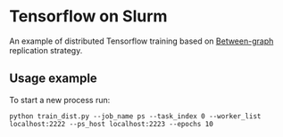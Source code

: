 # Tensorflow on Slurm

An example of distributed Tensorflow training based on [Between-graph](https://www.tensorflow.org/deploy/distributed) replication strategy.

## Usage example

To start a new process run:

```
python train_dist.py --job_name ps --task_index 0 --worker_list localhost:2222 --ps_host localhost:2223 --epochs 10
```

